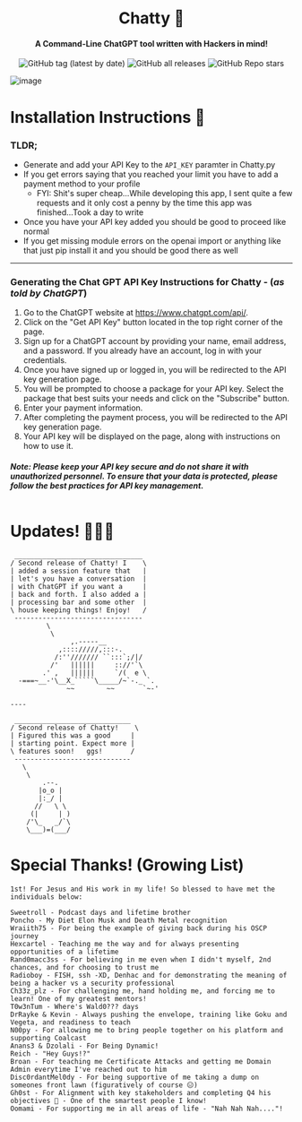 <h1 align="center"> Chatty 🤖 </h1>


<h4 align="center">A Command-Line ChatGPT tool written with Hackers in mind!</h4>

<p align="center">
<img alt="GitHub tag (latest by date)" src="https://img.shields.io/github/v/tag/clutchisback1/chatty?color=gold&label=Version&logo=V&logoColor=gold&style=for-the-badge">
<img alt="GitHub all releases" src="https://img.shields.io/github/downloads/clutchisback1/chatty/total?color=blue&style=for-the-badge">
<img alt="GitHub Repo stars" src="https://img.shields.io/github/stars/clutchisback1/chatty?color=orange&label=stars%21&style=for-the-badge">
</p>


![image](https://user-images.githubusercontent.com/6752796/236636544-fb304fe0-71ed-4b63-8241-822791c38899.png)


# Installation Instructions 📝


### TLDR;

* Generate and add your API Key to the `API_KEY` paramter in Chatty.py
* If you get errors saying that you reached your limit you have to add a payment method to your profile
  * FYI: Shit's super cheap...While developing this app, I sent quite a few requests and it only cost a penny by the time this app was finished...Took a day to write
* Once you have your API key added you should be good to proceed like normal
* If you get missing module errors on the openai import or anything like that just pip install it and you should be good there as well

---

### Generating the Chat GPT API Key Instructions for Chatty - (*as told by ChatGPT*) 

1. Go to the ChatGPT website at https://www.chatgpt.com/api/.
2. Click on the "Get API Key" button located in the top right corner of the page.
3. Sign up for a ChatGPT account by providing your name, email address, and a password. If you already have an account, log in with your credentials.
4. Once you have signed up or logged in, you will be redirected to the API key generation page.
5. You will be prompted to choose a package for your API key. Select the package that best suits your needs and click on the "Subscribe" button.
6. Enter your payment information.
7. After completing the payment process, you will be redirected to the API key generation page.
8. Your API key will be displayed on the page, along with instructions on how to use it.

#### *Note: Please keep your API key secure and do not share it with unauthorized personnel. To ensure that your data is protected, please follow the best practices for API key management.* <br><br>



# Updates! 👨🏽‍💻


```
 ________________________________
/ Second release of Chatty! I    \
| added a session feature that   |
| let's you have a conversation  |
| with ChatGPT if you want a     |
| back and forth. I also added a |
| processing bar and some other  |
\ house keeping things! Enjoy!   /
 --------------------------------
         \
          \
               ,.-----__
            ,:::://///,:::-.
           /:''/////// ``:::`;/|/
          /'   ||||||     :://'`\
        .' ,   ||||||     `/(  e \
  -===~__-'\__X_`````\_____/~`-._ `.
              ~~        ~~       `~-'

----

 _____________________________
/ Second release of Chatty!    \
| Figured this was a good     |
| starting point. Expect more |
\ features soon!   ggs!       /
 -----------------------------
   \
    \
        .--.
       |o_o |
       |:_/ |
      //   \ \
     (|     | )
    /'\_   _/`\
    \___)=(___/

```



# Special Thanks! (Growing List)

```
1st! For Jesus and His work in my life! So blessed to have met the individuals below:

Sweetroll - Podcast days and lifetime brother
Poncho - My Diet Elon Musk and Death Metal recognition 
Wraiith75 - For being the example of giving back during his OSCP journey 
Hexcartel - Teaching me the way and for always presenting opportunities of a lifetime
Rand0macc3ss - For believing in me even when I didn't myself, 2nd chances, and for choosing to trust me 
Radioboy - FISH, ssh -XD, Denhac and for demonstrating the meaning of being a hacker vs a security professional
Ch33z_plz - For challenging me, hand holding me, and forcing me to learn! One of my greatest mentors!
T0w3nTum - Where's Wald0??? days
DrRayke & Kevin - Always pushing the envelope, training like Goku and Vegeta, and readiness to teach
N00py - For allowing me to bring people together on his platform and supporting Coalcast
Anans3 & Dzolali - For Being Dynamic!
Reich - "Hey Guys!?"
Broan - For teaching me Certificate Attacks and getting me Domain Admin everytime I've reached out to him
Disc0rdantMel0dy - For being supportive of me taking a dump on someones front lawn (figuratively of course 😑)
Gh0st - For Alignment with key stakeholders and completing Q4 his objectives 🤣 - One of the smartest people I know!
Oomami - For supporting me in all areas of life - "Nah Nah Nah...."!

```

